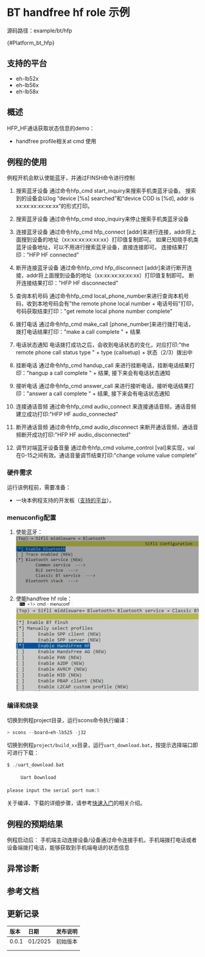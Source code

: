 # BT handfree hf role 示例

源码路径：example/bt/hfp

{#Platform_bt_hfp}
## 支持的平台
<!-- 支持哪些板子和芯片平台 -->
+ eh-lb52x
+ eh-lb56x
+ eh-lb58x

## 概述
<!-- 例程简介 -->
HFP_HF通话获取状态信息的demo：
+ handfree profile相关at cmd 使用


## 例程的使用
<!-- 说明如何使用例程，比如连接哪些硬件管脚观察波形，编译和烧写可以引用相关文档。
对于rt_device的例程，还需要把本例程用到的配置开关列出来，比如PWM例程用到了PWM1，需要在onchip菜单里使能PWM1 -->
例程开机会默认使能蓝牙，并通过FINSH命令进行控制
1. 搜索蓝牙设备
通过命令hfp_cmd start_inquiry来搜索手机类蓝牙设备。
搜索到的设备会以log “device [%s] searched”和“device COD is [%d], addr is xx:xx:xx:xx:xx:xx”的形式打印。

2. 搜索蓝牙设备
通过命令hfp_cmd stop_inquiry来停止搜索手机类蓝牙设备

3. 连接蓝牙设备
通过命令hfp_cmd hfp_connect [addr]来进行连接，addr将上面搜到设备的地址（xx:xx:xx:xx:xx:xx）打印值复制即可。
如果已知晓手机类蓝牙设备地址，可以不用进行搜索蓝牙设备，直接连接即可。
连接结果打印："HFP HF connected"

4. 断开连接蓝牙设备
通过命令hfp_cmd hfp_disconnect [addr]来进行断开连接，addr将上面搜到设备的地址（xx:xx:xx:xx:xx:xx）打印值复制即可。
断开连接结果打印："HFP HF disconnected"

5. 查询本机号码
通过命令hfp_cmd local_phone_number来进行查询本机号码，收到本地号码会有"the remote phone local number + 电话号码"打印，
号码获取结束打印："get remote local phone number complete"

6. 拨打电话
通过命令hfp_cmd make_call [phone_number]来进行拨打电话，拨打电话结果打印："make a call complete " + 结果

7. 电话状态通知
电话拨打成功之后，会收到电话状态的变化，对应打印:"the remote phone call status type " + type (callsetup) + 状态（2/3）拨出中

8. 挂断电话
通过命令hfp_cmd handup_call 来进行挂断电话，挂断电话结果打印："hangup a call complete " + 结果, 接下来会有电话状态通知

9. 接听电话
通过命令hfp_cmd answer_call 来进行接听电话，接听电话结果打印："answer a call complete  " + 结果, 接下来会有电话状态通知

10. 连接通话音频
通过命令hfp_cmd audio_connect 来连接通话音频，通话音频建立成功打印:"HFP HF audio_connected"

11. 断开通话音频
通过命令hfp_cmd audio_disconnect 来断开通话音频，通话音频断开成功打印:"HFP HF audio_disconnected"

12. 调节对端蓝牙设备音量
通过命令hfp_cmd volume_control [val]来实现，val在0-15之间有效。通话音量调节结束打印:"change volume value complete"


### 硬件需求
运行该例程前，需要准备：
+ 一块本例程支持的开发板（[支持的平台](#Platform_bt_hfp)）。

### menuconfig配置
1. 使能蓝牙：
![BLUETOOTH](./assets/mc_bluetooth.png)
2. 使能handfree hf role：
![HandFree HF](./assets/mc_bt_handfree_hf.png)

### 编译和烧录
切换到例程project目录，运行scons命令执行编译：
```c
> scons --board=eh-lb525 -j32
```
切换到例程`project/build_xx`目录，运行`uart_download.bat`，按提示选择端口即可进行下载：
```c
$ ./uart_download.bat

     Uart Download

please input the serial port num:5
```
关于编译、下载的详细步骤，请参考[快速入门](/quickstart/get-started-gcc.md)的相关介绍。

## 例程的预期结果
<!-- 说明例程运行结果，比如哪几个灯会亮，会打印哪些log，以便用户判断例程是否正常运行，运行结果可以结合代码分步骤说明 -->
例程启动后：
手机端主动连接设备/设备通过命令连接手机，手机端拨打电话或者设备端拨打电话，能够获取到手机端电话的状态信息

## 异常诊断


## 参考文档
<!-- 对于rt_device的示例，rt-thread官网文档提供的较详细说明，可以在这里添加网页链接，例如，参考RT-Thread的[RTC文档](https://www.rt-thread.org/document/site/#/rt-thread-version/rt-thread-standard/programming-manual/device/rtc/rtc) -->

## 更新记录
|版本 |日期   |发布说明 |
|:---|:---|:---|
|0.0.1 |01/2025 |初始版本 |
| | | |
| | | |

